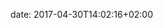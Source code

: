 date: 2017-04-30T14:02:16+02:00

[]("images/butte1.jpg")
[]("images/butte4.jpg")
[]("images/butte7.png")
[]("images/butte3.jpg")
[]("images/butte2.jpg")
[]("images/butte6.jpg")
